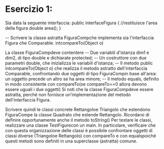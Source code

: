 # Esercizio 1:

Sia data la seguente interfaccia:
public interfaceFigura {
	//restituisce l'area della figura
	double area();
}

-- Scrivere la classe astratta FiguraCompche implementa sia l'interfaccia Figura che Comparable.
   intcompareTo(Object o)

La classe FiguraCompdeve contentere
-- Due variabili d'istanza dim1 e dim2, di tipo double e dichiarate protected;
-- Un costruttore con due parametri double, che inizializza le variabili d'istanza;
-- Il metodo public intcompareTo(Object o) che realizza il metodo astratto dell'interfaccia Comparable, confrontando due oggetti di tipo FiguraCompin base all'area: un oggetto precede un altro se ha area minore;
-- Il metodo equals, definito in modo consistente con compareTo(se compareTo==0 allora devono essere uguali i due oggetti)
Si noti che la classe FiguraCompdeve essere astratta, perché non fornisce un'implementazione del metodo dell'interfaccia Figura.

Scrivere quindi le classi concrete Rettangoloe Triangolo che estendono FiguraCompe la classe Quadrato che estende Rettangolo. Ricordarsi di definire opportunamente anche il metodo toString()
Per testare le classi, realizzare una classe TestFigurecon un main. In particolare, verificare che con questa organizzazione delle classi è possibile confrontare oggetti di classi diverse (Triangoloe Rettangolo) con compareTo e con equalspoiché questi metodi sono definiti in una superclasse (astratta) comune.